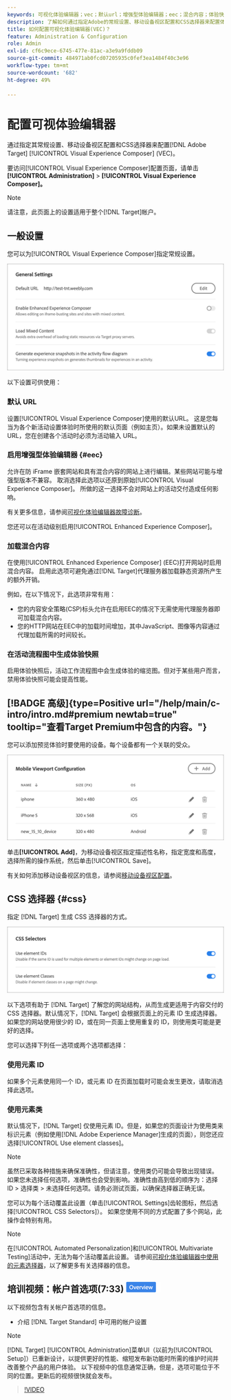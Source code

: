 ```yaml
---
keywords: 可视化体验编辑器；vec；默认url；增强型体验编辑器；eec；混合内容；体验快照；移动设备视区；css；css选择器
description: 了解如何通过指定Adobe的常规设置、移动设备视区配置和CSS选择器来配置体验编辑器 [!DNL Target] 可视化体验编辑器(VEC)。
title: 如何配置可视化体验编辑器(VEC)？
feature: Administration & Configuration
role: Admin
exl-id: cf6c9ece-6745-477e-81ac-a3e9a9fddb09
source-git-commit: 484971ab0fcd07205935c0fef3ea1484f40c3e96
workflow-type: tm+mt
source-wordcount: '682'
ht-degree: 49%

---
```


# 配置可视体验编辑器

通过指定其常规设置、移动设备视区配置和CSS选择器来配置[!DNL Adobe Target] [!UICONTROL Visual Experience Composer] (VEC)。

要访问[!UICONTROL Visual Experience Composer]配置页面，请单击&#x200B;**[!UICONTROL Administration]** > **[!UICONTROL Visual Experience Composer]。**

>[!NOTE]
>
>请注意，此页面上的设置适用于整个[!DNL Target]帐户。

## 一般设置

您可以为[!UICONTROL Visual Experience Composer]指定常规设置。

![常规设置部分](/help/main/administrating-target/assets/general-settings.png)

以下设置可供使用：

### 默认 URL

设置[!UICONTROL Visual Experience Composer]使用的默认URL。 这是您每当为各个新活动设置体验时所使用的默认页面（例如主页）。如果未设置默认的 URL，您在创建各个活动时必须为活动输入 URL。

### 启用增强型体验编辑器 {#eec}

允许在防 iFrame 嵌套网站和具有混合内容的网站上进行编辑。某些网站可能与增强型版本不兼容。 取消选择此选项以还原到原始[!UICONTROL Visual Experience Composer]。 所做的这一选择不会对网站上的活动交付造成任何影响。

有关更多信息，请参阅[可视化体验编辑器故障诊断](/help/main/c-experiences/c-visual-experience-composer/r-troubleshoot-composer/troubleshoot-composer.md)。

您还可以在活动级别启用[!UICONTROL Enhanced Experience Composer]。

### 加载混合内容

在使用[!UICONTROL Enhanced Experience Composer] (EEC)打开网站时启用混合内容。 启用此选项可避免通过[!DNL Target]代理服务器加载静态资源所产生的额外开销。

例如，在以下情况下，此选项非常有用：

* 您的内容安全策略(CSP)标头允许在启用EEC的情况下无需使用代理服务器即可加载混合内容。
* 您的HTTP网站在EEC中的加载时间增加，其中JavaScript、图像等内容通过代理加载所需的时间较长。

### 在活动流程图中生成体验快照

启用体验快照后，活动工作流程图中会生成体验的缩览图。但对于某些用户而言，禁用体验快照可能会提高性能。

## [!BADGE 高级]{type=Positive url="/help/main/c-intro/intro.md#premium newtab=true" tooltip="查看Target Premium中包含的内容。"}

您可以添加预览体验时要使用的设备。每个设备都有一个关联的受众。

![移动设备视区配置部分](/help/main/administrating-target/assets/mobile-viewport-configuration.png)

单击&#x200B;**[!UICONTROL Add]**，为移动设备视区指定描述性名称，指定宽度和高度，选择所需的操作系统，然后单击[!UICONTROL Save]。

有关如何添加移动设备视区的信息，请参阅[移动设备视区配置](/help/main/c-experiences/c-visual-experience-composer/mobile-viewports.md)。

## CSS 选择器 {#css}

指定 [!DNL Target] 生成 CSS 选择器的方式。

![CSS选择器部分](/help/main/administrating-target/assets/css-selectors.png)

以下选项有助于 [!DNL Target] 了解您的网站结构，从而生成更适用于内容交付的 CSS 选择器。默认情况下，[!DNL Target] 会根据页面上的元素 ID 生成选择器。如果您的网站使用很少的 ID，或在同一页面上使用重复的 ID，则使用类可能是更好的选择。

您可以选择下列任一选项或两个选项都选择：

### 使用元素 ID

如果多个元素使用同一个 ID，或元素 ID 在页面加载时可能会发生更改，请取消选择此选项。

### 使用元素类

默认情况下，[!DNL Target] 仅使用元素 ID。但是，如果您的页面设计为使用类来标识元素（例如使用[!DNL Adobe Experience Manager]生成的页面），则您还应选择[!UICONTROL Use element classes]。

>[!NOTE]
>
>虽然已采取各种措施来确保准确性，但请注意，使用类仍可能会导致出现错误。 如果您未选择任何选项，准确性也会受到影响。准确性由高到低的顺序为：选择 ID > 选择类 > 未选择任何选项。请务必测试页面，以确保选择器正确无误。

您可以为每个活动覆盖此设置（单击[!UICONTROL Settings]齿轮图标，然后选择[!UICONTROL CSS Selectors]）。 如果您使用不同的方式配置了多个网站，此操作会特别有用。

>[!NOTE]
>
>在[!UICONTROL Automated Personalization]和[!UICONTROL Multivariate Testing]活动中，无法为每个活动覆盖此设置。  请参阅[可视化体验编辑器中使用的元素选择器](/help/main/c-experiences/c-visual-experience-composer/vec-selectors.md)，以了解更多有关选择器的信息。

## 培训视频：帐户首选项(7:33) ![概述徽章](/help/main/assets/overview.png)

以下视频包含有关帐户首选项的信息。

* 介绍 [!DNL Target Standard] 中可用的帐户设置

>[!NOTE]
>
>[!DNL Target] [!UICONTROL Administration]菜单UI（以前为[!UICONTROL Setup]）已重新设计，以提供更好的性能、缩短发布新功能时所需的维护时间并改善整个产品的用户体验。 以下视频中的信息通常正确，但是，选项可能位于不同的位置。更新后的视频很快就会发布。

>[!VIDEO](https://video.tv.adobe.com/v/17379)
